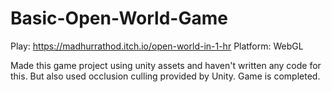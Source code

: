 # Basic-Open-World-Game
Play: https://madhurrathod.itch.io/open-world-in-1-hr
Platform: WebGL

Made this game project using unity assets and haven't written any code for this. But also used occlusion culling provided by Unity.
Game is completed.
